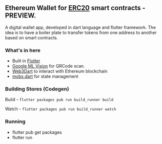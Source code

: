 ## Ethereum Wallet for [ERC20](https://en.wikipedia.org/wiki/ERC-20) smart contracts - PREVIEW.

A digital wallet app, developed in dart language and flutter framework. The idea is to have a boiler plate to transfer tokens from one address to another based on smart contracts.

### What's in here

- Built in [Flutter](https://flutter.dev/docs/get-started/install)
- [Google ML Vision](https://firebase.google.com/docs/ml-kit) for QRCode scan.
- [Web3Dart](https://github.com/simolus3/web3dart) to interact with Ethereum blockchain
- [mobx.dart](https://github.com/mobxjs/mobx.dart) for state management

### Building Stores (Codegen)

Build - `flutter packages pub run build_runner build`

Watch - `flutter packages pub run build_runner watch`

### Running

- flutter pub get packages
- flutter run
